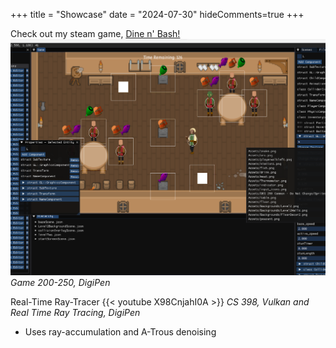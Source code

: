 +++
title = "Showcase"
date = "2024-07-30"
hideComments=true
+++

Check out my steam game, [Dine n' Bash!](https://store.steampowered.com/app/3123460/Dine_n_Bash/)
![dine_n_bash_editor](dine_n_bash_editor.png)
_Game 200-250, DigiPen_

Real-Time Ray-Tracer
{{< youtube X98CnjahI0A >}}
*CS 398, Vulkan and Real Time Ray Tracing, DigiPen*
- Uses ray-accumulation and A-Trous denoising